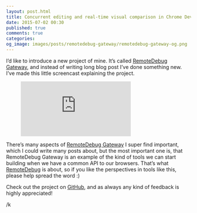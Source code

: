 ```yaml
---
layout: post.html
title: Concurrent editing and real-time visual comparison in Chrome DevTools with RemoteDebug Gateway
date: 2015-07-02 00:30
published: true
comments: true
categories:
og_image: images/posts/remotedebug-gateway/remotedebug-gateway-og.png
---
```


I’d like to introduce a new project of mine. It’s called [RemoteDebug Gateway](https://github.com/auchenberg/remotedebug-gateway), and instead of writing long blog post I’ve done something new. I’ve made this little screencast explaining the project.

<figure>
	<iframe src="https://www.youtube.com/embed/fRCJ8gpRe3w" frameborder="0" allowfullscreen></iframe>
</figure>

There’s many aspects of [RemoteDebug Gateway](https://github.com/auchenberg/remotedebug-gateway) I super find important, which I could write many posts about, but the most important one is, that RemoteDebug Gateway is an example of the kind of tools we can start building when we have a common API to our browsers. That’s what [RemoteDebug](https://remotedebug.org) is about, so if you like the perspectives in tools like this, please help spread the word :)

Check out the project on [GitHub](https://github.com/auchenberg/remotedebug-gateway), and as always any kind of feedback is highly appreciated!

/k

